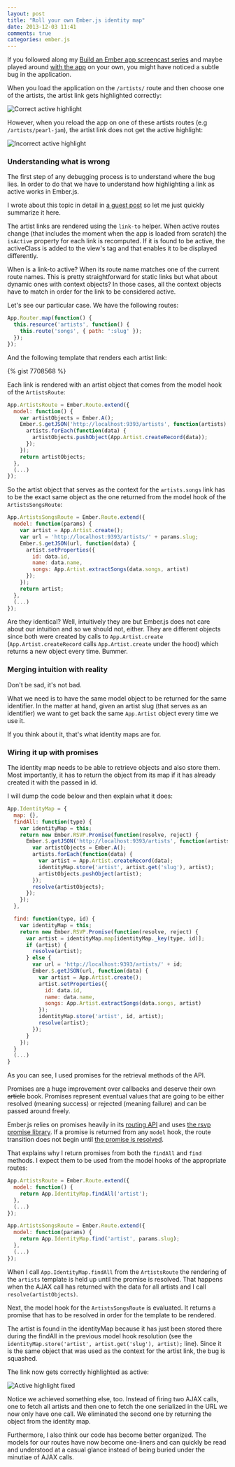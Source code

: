 ```yaml
---
layout: post
title: "Roll your own Ember.js identity map"
date: 2013-12-03 11:41
comments: true
categories: ember.js
---
```


If you followed along my [Build an Ember app screencast series][screencasts] and maybe
played around [with the app][episode-7-source] on your own, you might have
noticed a subtle bug in the application.

When you load the application on the `/artists/` route and then choose one of
the artists, the artist link gets highlighted correctly:

![Correct active highlight](/images/posts/roll-your-own-store/active-highlight-works.png)

However, when you reload the app on one of these artists routes (e.g
`/artists/pearl-jam`), the artist link does not get the active highlight:

![Incorrect active highlight](/images/posts/roll-your-own-store/active-highlight-does-not-work.png)

### Understanding what is wrong

The first step of any debugging process is to understand where the bug lies. In
order to do that we have to understand how highlighting a link as active works
in Ember.js.

I wrote about this topic in detail in [a guest post][marking-links-post] so let
me just quickly summarize it here.

The artist links are rendered using the `link-to` helper. When active routes
change (that includes the moment when the app is loaded from scratch) the
`isActive` property for each link is recomputed. If it is found to be
active, the activeClass is added to the view's tag and that enables it to be
displayed differently.

When is a link-to active? When its route name matches one of the current route
names. This is pretty straightforward for static links but what about dynamic ones
with context objects? In those cases, all the context objects have to match in
order for the link to be considered active.

Let's see our particular case. We have the following routes:

``` javascript
App.Router.map(function() {
  this.resource('artists', function() {
    this.route('songs', { path: ':slug' });
  });
});
```

And the following template that renders each artist link:

{% gist 7708568 %}

Each link is rendered with an artist object that comes from the model hook of
the `ArtistsRoute`:

``` javascript
App.ArtistsRoute = Ember.Route.extend({
  model: function() {
    var artistObjects = Ember.A();
    Ember.$.getJSON('http://localhost:9393/artists', function(artists) {
      artists.forEach(function(data) {
        artistObjects.pushObject(App.Artist.createRecord(data));
      });
    });
    return artistObjects;
  },
  (...)
});
```

So the artist object that serves as the context for the `artists.songs` link has
to be the exact same object as the one returned from the model hook of the
`ArtistsSongsRoute`:

``` javascript
App.ArtistsSongsRoute = Ember.Route.extend({
  model: function(params) {
    var artist = App.Artist.create();
    var url = 'http://localhost:9393/artists/' + params.slug;
    Ember.$.getJSON(url, function(data) {
      artist.setProperties({
        id: data.id,
        name: data.name,
        songs: App.Artist.extractSongs(data.songs, artist)
      });
    });
    return artist;
  },
  (...)
});
```

Are they identical? Well, intuitively they are but Ember.js does not care about
our intuition and so we should not, either. They are different objects since
both were created by calls to `App.Artist.create` (`App.Artist.createRecord`
calls `App.Artist.create` under the hood) which returns a new object
every time. Bummer.

### Merging intuition with reality

Don't be sad, it's not bad.

What we need is to have the same model object to be returned for the same
identifier. In the matter at hand, given an artist slug (that serves as an
identifier) we want to get back the same `App.Artist` object every time we use it.

If you think about it, that's what identity maps are for.

### Wiring it up with promises

The identity map needs to be able to retrieve objects and also store them. Most
importantly, it has to return the object from its map if it has already created
it with the passed in id.

I will dump the code below and then explain what it does:

``` javascript
App.IdentityMap = {
  map: {},
  findAll: function(type) {
    var identityMap = this;
    return new Ember.RSVP.Promise(function(resolve, reject) {
      Ember.$.getJSON('http://localhost:9393/artists', function(artists) {
        var artistObjects = Ember.A();
        artists.forEach(function(data) {
          var artist = App.Artist.createRecord(data);
          identityMap.store('artist', artist.get('slug'), artist);
          artistObjects.pushObject(artist);
        });
        resolve(artistObjects);
      });
    });
  },

  find: function(type, id) {
    var identityMap = this;
    return new Ember.RSVP.Promise(function(resolve, reject) {
      var artist = identityMap.map[identityMap._key(type, id)];
      if (artist) {
        resolve(artist);
      } else {
        var url = 'http://localhost:9393/artists/' + id;
        Ember.$.getJSON(url, function(data) {
          var artist = App.Artist.create();
          artist.setProperties({
            id: data.id,
            name: data.name,
            songs: App.Artist.extractSongs(data.songs, artist)
          });
          identityMap.store('artist', id, artist);
          resolve(artist);
        });
      }
    });
  }
  (...)
}
```

As you can see, I used promises for the retrieval methods of the API.

Promises are a huge improvement over callbacks and deserve their own
<del>article</del> book. Promises represent eventual values that are going to be
either resolved (meaning success) or rejected (meaning failure) and can be
passed around freely.

Ember.js relies on promises heavily in its [routing API][routing-api] and uses
[the rsvp promise library][rsvp]. If a promise is returned from any `model` hook,
the route transition does not begin until [the promise is resolved][pause-on-promises].

That explains why I return promises from both the `findAll` and `find` methods.
I expect them to be used from the model hooks of the appropriate routes:

``` javascript
App.ArtistsRoute = Ember.Route.extend({
  model: function() {
    return App.IdentityMap.findAll('artist');
  },
  (...)
});

App.ArtistsSongsRoute = Ember.Route.extend({
  model: function(params) {
    return App.IdentityMap.find('artist', params.slug);
  },
  (...)
});
```

When I call `App.IdentityMap.findAll` from the `ArtistsRoute` the rendering of
the `artists` template is held up until the promise is resolved. That happens
when the AJAX call has returned with the data for all artists and I call
`resolve(artistObjects)`.

Next, the model hook for the `ArtistsSongsRoute` is evaluated. It returns a
promise that has to be resolved in order for the template to be rendered.

The artist is found in the identityMap because it has just been stored there
during the findAll in the previous model hook resolution (see the
`identityMap.store('artist', artist.get('slug'), artist);` line). Since it is
the same object that was used as the context for the artist link, the bug is
squashed.

The link now gets correctly highlighted as active:

![Active highlight fixed](/images/posts/roll-your-own-store/active-highlight-fixed.png)

Notice we achieved something else, too. Instead of firing two AJAX calls, one
to fetch all artists and then one to fetch the one serialized in the URL we now
only have one call. We eliminated the second one by returning the object from
the identity map.

Furthermore, I also think our code has become better organized. The models for
our routes have now become one-liners and can quickly be read and understood at
a casual glance instead of being buried under the minutiae of AJAX calls.

[screencasts]: http://emberjs.balinterdi.com
[episode-7-source]: https://github.com/balinterdi/rock-and-roll/releases/tag/episode-7
[marking-links-post]: http://blog.safaribooksonline.com/2013/10/29/marking-links-as-active-in-ember-js-markdown/
[routing-api]: http://emberjs.com/guides/routing/asynchronous-routing/#toc_a-word-on-promises
[rsvp]: https://github.com/tildeio/rsvp.js
[pause-on-promises]: http://emberjs.com/guides/routing/asynchronous-routing/#toc_the-router-pauses-for-promises
[ember-data]: https://github.com/emberjs/data

